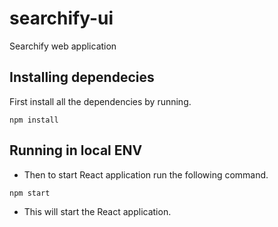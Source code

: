 # searchify-ui
Searchify web application

## Installing dependecies

First install all the dependencies by running.

```
npm install
```

## Running in local ENV

- Then to start React application run the following command.

```
npm start
```

- This will start the React application.
